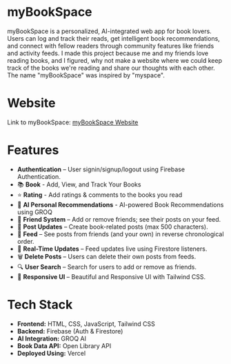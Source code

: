 # myBookSpace
myBookSpace is a personalized, AI-integrated web app for book lovers. Users can log and track their reads, get intelligent book recommendations, and connect with fellow readers through community features like friends and activity feeds. I made this project because me and my friends love reading books, and I figured, why not make a website where we could keep track of the books we're reading and share our thoughts with each other. The name "myBookSpace" was inspired by "myspace".

# Website
Link to myBookSpace: [myBookSpace Website](https://get-nerdy-book-web.vercel.app/)

# Features
- **Authentication** – User signin/signup/logout using Firebase Authentication.
- 📚 **Book** - Add, View, and Track Your Books
- ⭐️ **Rating** - Add ratings & comments to the books you read
- 🧠 **AI Personal Recommendations** - AI-powered Book Recommendations using GROQ
- 👥 **Friend System** – Add or remove friends; see their posts on your feed.
- 💌 **Post Updates** – Create book-related posts (max 500 characters).
- 📰 **Feed** – See posts from friends (and your own) in reverse chronological order.
- 🔄 **Real-Time Updates** – Feed updates live using Firestore listeners.
- 🗑️ **Delete Posts** – Users can delete their own posts from feeds.
- 🔍 **User Search** – Search for users to add or remove as friends.
- 🎨 **Responsive UI** – Beautiful and Responsive UI with Tailwind CSS.

# Tech Stack
- **Frontend:** HTML, CSS, JavaScript, Tailwind CSS
- **Backend:** Firebase (Auth & Firestore)
- **AI Integration:** GROQ AI
- **Book Data API:** Open Library API
- **Deployed Using:** Vercel
